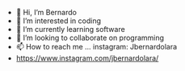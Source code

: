 - 👋 Hi, I’m Bernardo
- 👀 I’m interested in coding
- 🌱 I’m currently learning software
- 💞️ I’m looking to collaborate on programming
- 📫 How to reach me ... instagram: Jbernardolara
- https://www.instagram.com/jbernardolara/

<!---
Jbernardo-2/Jbernardo-2 is a ✨ special ✨ repository because its `README.md` (this file) appears on your GitHub profile.
You can click the Preview link to take a look at your changes.
--->
